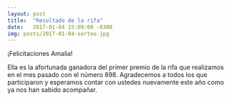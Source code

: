 ```yaml
---
layout: post
title:  "Resultado de la rifa"
date:   2017-01-04 15:09:00 -0300
img: posts/2017-01-04-sorteo.jpg
---
```


¡Felicitaciones Amalia!

Ella es la afortunada ganadora del primer premio de la rifa que realizamos en el mes pasado con el número 898.
Agradecemos a todos los que participaron y esperamos contar con ustedes nuevamente este año como ya nos han sabido acompañar.
